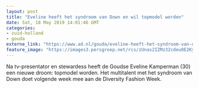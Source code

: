 ```yaml
---
layout: post
title: "Eveline heeft het syndroom van Down en wil topmodel worden"
date: Sat, 18 May 2019 14:01:46 GMT
categories: 
- zuid-holland 
- gouda 
externe_link: "https://www.ad.nl/gouda/eveline-heeft-het-syndroom-van-down-en-wil-topmodel-worden~a1b091b5/"
feature_image: "https://images3.persgroep.net/rcs/zUnas2IZMz32cdeu0E2KyRNrzh8/diocontent/148426149/_fitwidth/400/?appId=21791a8992982cd8da851550a453bd7f&quality=0.7"
---
```


Na tv-presentator en stewardess heeft de Goudse Eveline Kamperman (30) een nieuwe droom: topmodel worden. Het multitalent met het syndroom van Down doet volgende week mee aan de Diversity Fashion Week.
